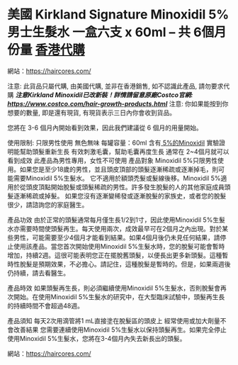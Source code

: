 # 美國 Kirkland Signature Minoxidil 5% 男士生髮水 一盒六支 x 60ml – 共 6個月份量 [香港代購](https://haircores.com/)

網站：https://haircores.com/


注意: 此貨品只屬代購, 由美國代購, 並非在香港銷售, 如不認識此產品, 請勿要求代購
***注意Kirkland Minoxidil已改新裝！詳情請留意原廠Costco官網: https://www.costco.com/hair-growth-products.html***
注意: 你如果能按到你想要的數量, 即是還有現貨, 有現貨表示三日內你會收到貨品。

您將在 3-6 個月內開始看到效果，因此我們建議從 6 個月的用量開始。

使用限制: 只限男性使用
無色無味
每罐容量：60ml
含有[ 5%的Minoxidil](https://haircores.com/product/%e7%be%8e%e5%9c%8b-kirkland-minoxidil-5-%e7%94%b7%e5%a3%ab%e7%94%9f%e9%ab%ae%e6%b0%b4-%e4%b8%80%e7%9b%92%e5%85%ad%e6%94%af-x-60ml-%e5%85%b1-6%e5%80%8b%e6%9c%88%e4%bb%bd%e9%87%8f-%e7%be%8e/)
實驗證明能幫助頭髮重新生長
有效刺激毛囊，幫助毛囊再度生長
通常在 2~4個月就可以看到成效
此產品為男性專用，女性不可使用
產品對象
Minoxidil 5%只限男性使用。如果您是至少18歲的男性，並且頭皮頂部的頭髮逐漸稀疏或逐漸掉毛，則可能需要Minoxidil 5%生髮水。
它不適用於額頭禿髮或髮線後移。Minoxidil 5%適用於從頭皮頂點開始脫髮或頭髮稀疏的男性。許多發生脫髮的人的其他家庭成員頭髮逐漸稀疏或掉髮。
如果您沒有逐漸變稀發或逐漸脫髮的家族史，或者您的脫髮很少，請諮詢您的家庭醫生。

產品功效
由於正常的頭髮通常每月僅生長1/2到1寸，因此使用Minoxidil 5%生髮水亦需要時間使頭髮再生。每天使用兩次，成效最早可在2個月之內出現。對於某些男性，可能需要至少4個月才能看到結果。如果4個月後仍未見任何結果，請停止使用該產品。當您首次開始使用Minoxidil 5%生髮水時，您的脫髮可能會暫時增加，持續2週。這很可能表明您正在擺脫舊頭髮，以便長出更多新頭髮。這種暫時性脫髮是預期效果，不必擔心。請記住，這種脫髮是暫時的。但是，如果兩週後仍持續，請去看醫生。

產品時效
如果頭髮再生長，則必須繼續使用Minoxidil 5%生髮水，否則脫髮會再次開始。在使用Minoxidil 5%生髮水的研究中，在大型臨床試驗中，頭髮再生長的持續時間不會超過48週。

產品須知
每天2次用滴管將1 mL直接塗在脫髮區的頭皮上
經常使用或加大劑量不會改善結果
您需要連續使用Minoxidil 5%生髮水以保持頭髮再生。如果完全停止使用Minoxidil 5%生髮水，您將在3-4個月內失去新長出的頭髮。

網站：https://haircores.com/
